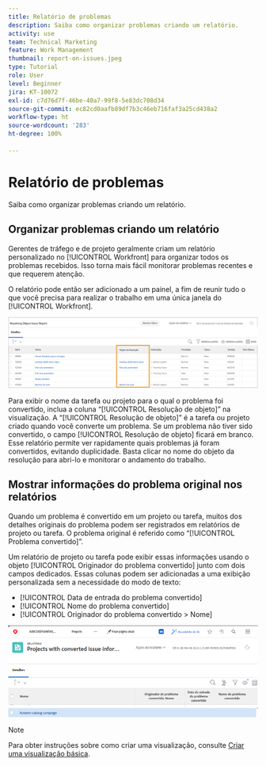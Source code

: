 ```yaml
---
title: Relatório de problemas
description: Saiba como organizar problemas criando um relatório.
activity: use
team: Technical Marketing
feature: Work Management
thumbnail: report-on-issues.jpeg
type: Tutorial
role: User
level: Beginner
jira: KT-10072
exl-id: c7d76d7f-46be-40a7-99f8-5e83dc708d34
source-git-commit: ec82cd0aafb89df7b3c46eb716faf3a25cd438a2
workflow-type: ht
source-wordcount: '283'
ht-degree: 100%

---
```


# Relatório de problemas

Saiba como organizar problemas criando um relatório.

## Organizar problemas criando um relatório

Gerentes de tráfego e de projeto geralmente criam um relatório personalizado no [!UICONTROL Workfront] para organizar todos os problemas recebidos. Isso torna mais fácil monitorar problemas recentes e que requerem atenção.

O relatório pode então ser adicionado a um painel, a fim de reunir tudo o que você precisa para realizar o trabalho em uma única janela do [!UICONTROL Workfront].

![Uma imagem da coluna [!UICONTROL Resolução de objeto] de um relatório de problemas.](assets/18-resolving-object-report.png)

Para exibir o nome da tarefa ou projeto para o qual o problema foi convertido, inclua a coluna “[!UICONTROL Resolução de objeto]” na visualização. A “[!UICONTROL Resolução de objeto]” é a tarefa ou projeto criado quando você converte um problema. Se um problema não tiver sido convertido, o campo [!UICONTROL Resolução de objeto] ficará em branco. Esse relatório permite ver rapidamente quais problemas já foram convertidos, evitando duplicidade. Basta clicar no nome do objeto da resolução para abri-lo e monitorar o andamento do trabalho.

## Mostrar informações do problema original nos relatórios

Quando um problema é convertido em um projeto ou tarefa, muitos dos detalhes originais do problema podem ser registrados em relatórios de projeto ou tarefa. O problema original é referido como “[!UICONTROL Problema convertido]”.

Um relatório de projeto ou tarefa pode exibir essas informações usando o objeto [!UICONTROL Originador do problema convertido] junto com dois campos dedicados. Essas colunas podem ser adicionadas a uma exibição personalizada sem a necessidade do modo de texto:

* [!UICONTROL Data de entrada do problema convertido]
* [!UICONTROL Nome do problema convertido]
* [!UICONTROL Originador do problema convertido > Nome]

![Uma imagem das informações do relatório de problema.](assets/19-text-mode-reporting-for-issues.png)

>[!NOTE]
>
>Para obter instruções sobre como criar uma visualização, consulte [Criar uma visualização básica](https://experienceleague.adobe.com/docs/workfront-learn/tutorials-workfront/reporting/basic-reporting/create-a-basic-view.html?lang=pt-BR).

